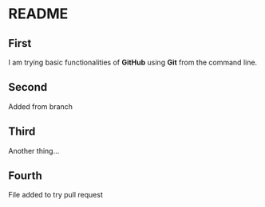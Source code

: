 # README

## First
I am trying basic functionalities of **GitHub** using **Git** from the command line.

## Second
Added from branch

## Third
Another thing...

## Fourth
File added to try pull request
